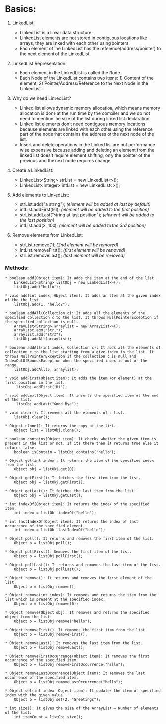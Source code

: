 # Basics:
1. LinkedList: 
    * LinkedList is a linear data structure. 
    * LinkedList elements are not stored in contiguous locations like arrays, they are linked with each other using pointers.
    * Each element of the LinkedList has the reference(address/pointer) to the next element of the LinkedList.
    
2. LinkedList Representation: 
    * Each element in the LinkedList is called the Node. 
    * Each Node of the LinkedList contains two items: 1) Content of the element, 2) Pointer/Address/Reference to the Next Node in the LinkedList.

3. Why do we need LinkedList?
    * Linked list allows dynamic memory allocation, which means memory allocation is done at the run time by the compiler and we do not need to mention the size of the list during linked list declaration.
    * Linked list elements don’t need contiguous memory locations because elements are linked with each other using the reference part of the node that contains the address of the next node of the list.
    * Insert and delete operations in the Linked list are not performance wise expensive because adding and deleting an element from the linked list does’t require element shifting, only the pointer of the previous and the next node requires change.
    
4. Create a LinkedList: 
    * LinkedList<String<x>> strList = new LinkedList<>();
    * LinkedList<Integer<x>> intList = new LinkedList<>();

5. Add elements to LinkedList: 
    * strList.add("a string"); _(element will be added at last by default)_
    * intList.addFirst(96); _(element will be added to the first position)_
    * strList.addLast("string at last position"); _(element will be added to the last position)_
    * intList.add(2, 100); _(element will be added to the 3rd position)_

6. Remove elements from LinkedList: 
    * strList.remove(1); _(2nd element will be removed)_
    * intList.removeFirst(); _(first element will be removed)_
    * strList.removeLast(); _(last element will be removed)_
    
### Methods:

	* boolean add(Object item): It adds the item at the end of the list.  
	    LinkedList<String> listObj = new LinkedList<>();
	    listObj.add("hello");
		
	* void add(int index, Object item): It adds an item at the given index of the the list.
		listObj.add(1, "hello2");
		
	* boolean addAll(Collection c): It adds all the elements of the specified collection c to the list. It throws NullPointerException if the specified collection is null. 
		ArrayList<String> arraylist = new ArrayList<>();
		arraylist.add("str1");
		arraylist.add("str2");
		listObj.addAll(arraylist);
		
	* boolean addAll(int index, Collection c): It adds all the elements of collection c to the list starting from a give index in the list. It throws NullPointerException if the collection c is null and IndexOutOfBoundsException when the specified index is out of the range.
	    listObj.addAll(5, arraylist);
	
	* void addFirst(Object item): It adds the item (or element) at the first position in the list.
    	 listObj.addFirst("Hi");
	    
	* void addLast(Object item): It inserts the specified item at the end of the list.
	     listObj.addLast("Good Bye");
	     
    * void clear(): It removes all the elements of a list.
        listObj.clear();
        
    * Object clone(): It returns the copy of the list. 
        Object list = listObj.clone();
        
    * boolean contains(Object item): It checks whether the given item is present in the list or not. If its there then it returns true else it returns false.
    	boolean isContain = listObj.contains("hello");
    	
    * Object get(int index): It returns the item of the specified index from the list. 
   		Object obj = listObj.get(0);
   		
   	* Object getFirst(): It fetches the first item from the list. 
   	    Object obj = listObj.getFirst();
   	    
    * Object getLast(): It fetches the last item from the list. 
        Object obj = listObj.getLast(); 
        
    * int indexOf(Object item): It returns the index of the specified item.
    	int index = listObj.indexOf("hello");
    	
    * int lastIndexOf(Object item): It returns the index of last occurrence of the specified element.
        int index = listObj.lastIndexOf("hello");
        
    * Object poll(): It returns and removes the first item of the list. 
        Object o = listObj.poll();
        
    * Object pollFirst(): Removes the first item of the list. 
        Object o = listObj.pollFirst();
        
    * Object pollLast(): It returns and removes the last item of the list. 
        Object o = listObj.pollLast();    	  	    
   		
	* Object remove(): It returns and removes the first element of the list. 
		Object o = listObj.remove();
		
	* Object remove(int index): It removes and returns the item from the list which is present at the specified index. 
		Object o = listObj.remove(0);
		
    * Object remove(Object obj): It removes and returns the specified object from the list.  
    	Object o = listObj.remove("hello");
    	
    * Object removeFirst(): It removes the first item from the list. 
        Object o = listObj.removeFirst();
        
    * Object removeLast(): It removes the last item from the list. 
        Object o = listObj.removeLast();
        
    * Object removeFirstOccurrence(Object item): It removes the first occurrence of the specified item. 
        Object o = listObj.removeFirstOccurrence("hello");
        
    * Object removeLastOccurrence(Object item): It removes the last occurrence of the specified item. 
        Object o = listObj.removeLastOccurrence("hello"); 
		
	* Object set(int index, Object item): It updates the item of specified index with the given value.  
		Object o = listObj.set(2, "Greetings");
		
	* int size(): It gives the size of the ArrayList – Number of elements of the list.
		int itemCount = listObj.size();

 
